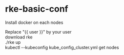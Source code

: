 # rke-basic-conf
Install docker on each nodes

Replace "{{ user }}" by your user  
download rke  
./rke up  
kubectl --kubeconfig kube_config_cluster.yml get nodes
